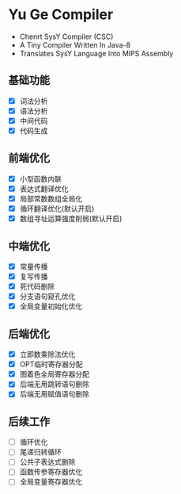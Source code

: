 # Yu Ge Compiler

- Chenrt SysY Compiler (CSC)
- A Tiny Compiler Written In Java-8
- Translates SysY Language Into MIPS Assembly

## 基础功能
- [x] 词法分析
- [x] 语法分析
- [x] 中间代码
- [x] 代码生成

## 前端优化
- [x] 小型函数内联
- [x] 表达式翻译优化
- [x] 局部常数数组全局化
- [x] 循环翻译优化(默认开启)
- [x] 数组寻址运算强度削弱(默认开启)

## 中端优化
- [x] 常量传播
- [x] 复写传播
- [x] 死代码删除
- [x] 分支语句窥孔优化
- [x] 全局变量初始化优化

## 后端优化
- [x] 立即数乘除法优化
- [x] OPT临时寄存器分配
- [x] 图着色全局寄存器分配
- [x] 后端无用跳转语句删除
- [x] 后端无用赋值语句删除

## 后续工作
- [ ] 循环优化
- [ ] 尾递归转循环
- [ ] 公共子表达式删除
- [ ] 函数传参寄存器优化
- [ ] 全局变量寄存器优化
